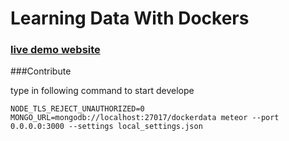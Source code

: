 Learning Data With Dockers
===========================

### [live demo website](http://dockerhack2014.opennote.info/)

###Contribute

type in following command to start develope

```
NODE_TLS_REJECT_UNAUTHORIZED=0 MONGO_URL=mongodb://localhost:27017/dockerdata meteor --port 0.0.0.0:3000 --settings local_settings.json
```
